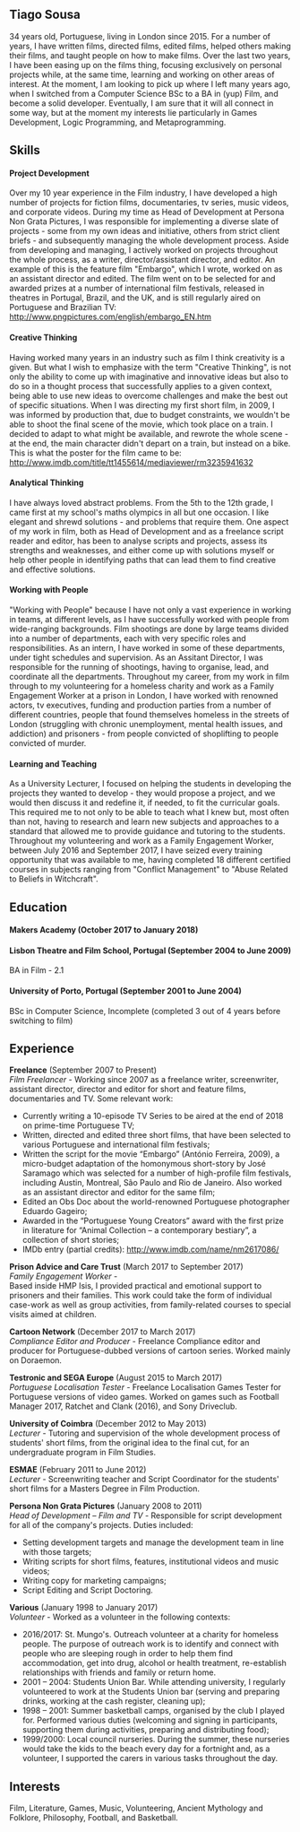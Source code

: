 ## Tiago Sousa

34 years old, Portuguese, living in London since 2015.
For a number of years, I have written films, directed films, edited films, helped others making their films, and taught people on how to make films.
Over the last two years, I have been easing up on the films thing, focusing exclusively on personal projects while, at the same time, learning and working on other areas of interest.
At the moment, I am looking to pick up where I left many years ago, when I switched from a Computer Science BSc to a BA in (yup) Film, and become a solid developer. Eventually, I am sure that it will all connect in some way, but at the moment my interests lie particularly in Games Development, Logic Programming, and Metaprogramming.

## Skills

#### Project Development

Over my 10 year experience in the Film industry, I have developed a high number of projects for fiction films, documentaries, tv series, music videos, and corporate videos.
During my time as Head of Development at Persona Non Grata Pictures, I was responsible for implementing a diverse slate of projects - some from my own ideas and initiative, others from strict client briefs - and subsequently managing the whole development process.
Aside from developing and managing, I actively worked on projects throughout the whole process, as a writer, director/assistant director, and editor. An example of this is the feature film "Embargo", which I wrote, worked on as an assistant director and edited. The film went on to be selected for and awarded prizes at a number of international film festivals, released in theatres in Portugal, Brazil, and the UK, and is still regularly aired on Portuguese and Brazilian TV: 
http://www.pngpictures.com/english/embargo_EN.htm

#### Creative Thinking

Having worked many years in an industry such as film I think creativity is a given. But what I wish to emphasize with the term "Creative Thinking", is not only the ability to come up with imaginative and innovative ideas but also to do so in a thought process that successfully applies to a given context, being able to use new ideas to overcome challenges and make the best out of specific situations.
When I was directing my first short film, in 2009, I was informed by production that, due to budget constraints, we wouldn't be able to shoot the final scene of the movie, which took place on a train. I decided to adapt to what might be available, and rewrote the whole scene - at the end, the main character didn't depart on a train, but instead on a bike. This is what the poster for the film came to be: http://www.imdb.com/title/tt1455614/mediaviewer/rm3235941632

#### Analytical Thinking

I have always loved abstract problems. From the 5th to the 12th grade, I came first at my school's maths olympics in all but one occasion. I like elegant and shrewd solutions - and problems that require them.
One aspect of my work in film, both as Head of Development and as a freelance script reader and editor, has been to analyse scripts and projects, assess its strengths and weaknesses, and either come up with solutions myself or help other people in identifying paths that can lead them to find creative and effective solutions.

#### Working with People

"Working with People" because I have not only a vast experience in working in teams, at different levels, as I have successfully worked with people from wide-ranging backgrounds.
Film shootings are done by large teams divided into a number of departments, each with very specific roles and responsibilities. As an intern, I have worked in some of these departments, under tight schedules and supervision. As an Assitant Director, I was responsible for the running of shootings, having to organise, lead, and coordinate all the departments.
Throughout my career, from my work in film through to my volunteering for a homeless charity and work as a Family Engagement Worker at a prison in London, I have worked with renowned actors, tv executives, funding and production parties from a number of different countries, people that found themselves homeless in the streets of London (struggling with chronic unemployment, mental health issues, and addiction) and prisoners - from people convicted of shoplifting to people convicted of murder.

#### Learning and Teaching

As a University Lecturer, I focused on helping the students in developing the projects they wanted to develop - they would propose a project, and we would then discuss it and redefine it, if needed, to fit the curricular goals. This required me to not only to be able to teach what I knew but, most often than not, having to research and learn new subjects and approaches to a standard that allowed me to provide guidance and tutoring to the students.
Throughout my volunteering and work as a Family Engagement Worker, between July 2016 and September 2017, I have seized every training opportunity that was available to me, having completed 18 different certified courses in subjects ranging from "Conflict Management" to "Abuse Related to Beliefs in Witchcraft".

## Education

#### Makers Academy (October 2017 to January 2018)

#### Lisbon Theatre and Film School, Portugal (September 2004 to June 2009)

BA in Film - 2.1

#### University of Porto, Portugal (September 2001 to June 2004)

BSc in Computer Science, Incomplete (completed 3 out of 4 years before switching to film)

## Experience

**Freelance** (September 2007 to Present)    
*Film Freelancer* - 
Working since 2007 as a freelance writer, screenwriter, assistant director, director and editor for short and feature films, documentaries and TV. Some relevant work:
- Currently writing a 10-episode TV Series to be aired at the end of 2018 on prime-time Portuguese TV;
- Written, directed and edited three short films, that have been selected to various Portuguese and international film festivals;
- Written the script for the movie “Embargo” (António Ferreira, 2009), a micro-budget adaptation of the homonymous short-story by José Saramago which was selected for a number of high-profile film festivals, including Austin, Montreal, São Paulo and Rio de Janeiro. Also worked as an assistant director and editor for the same film;
- Edited an Obs Doc about the world-renowned Portuguese photographer Eduardo Gageiro;
- Awarded in the “Portuguese Young Creators” award with the first prize in literature for “Animal Collection – a contemporary bestiary”, a collection of short stories;
- IMDb entry (partial credits): http://www.imdb.com/name/nm2617086/

**Prison Advice and Care Trust** (March 2017 to September 2017)    
*Family Engagement Worker* -   
Based inside HMP Isis, I provided practical and emotional support to prisoners and their families. This work could take the form of individual case-work as well as group activities, from family-related courses to special visits aimed at children.

**Cartoon Network** (December 2017 to March 2017)    
*Compliance Editor and Producer* - 
Freelance Compliance editor and producer for Portuguese-dubbed versions of cartoon series. Worked mainly on Doraemon.

**Testronic and SEGA Europe** (August 2015 to March 2017)    
*Portuguese Localisation Tester* - 
Freelance Localisation Games Tester for Portuguese versions of video games. Worked on games such as Football Manager 2017, Ratchet and Clank (2016), and Sony Driveclub.

**University of Coimbra** (December 2012 to May 2013)    
*Lecturer* - 
Tutoring and supervision of the whole development process of students' short films, from the original idea to the final cut, for an undergraduate program in Film Studies.

**ESMAE** (February 2011 to June 2012)    
*Lecturer* - 
Screenwriting teacher and Script Coordinator for the students' short films for a Masters Degree in Film Production.

**Persona Non Grata Pictures** (January 2008 to 2011)    
*Head of Development – Film and TV* - 
Responsible for script development for all of the company's projects. Duties included:
- Setting development targets and manage the development team in line with those targets;
- Writing scripts for short films, features, institutional videos and music videos;
- Writing copy for marketing campaigns;
- Script Editing and Script Doctoring.

**Various** (January 1998 to January 2017)    
*Volunteer* - 
Worked as a volunteer in the following contexts:
- 2016/2017: St. Mungo's. Outreach volunteer at a charity for homeless people. The purpose of outreach work is to identify and connect with people who are sleeping rough in order to help them find accommodation, get into drug, alcohol or health treatment, re-establish relationships with friends and family or return home. 
- 2001 – 2004: Students Union Bar. While attending university, I regularly volunteered to work at the Students Union bar (serving and preparing drinks, working at the cash register, cleaning up);
- 1998 – 2001: Summer basketball camps, organised by the club I played for. Performed various duties (welcoming and signing in participants, supporting them during activities, preparing and distributing food);
- 1999/2000: Local council nurseries. During the summer, these nurseries would take the kids to the beach every day for a fortnight and, as a volunteer, I supported the carers in various tasks throughout the day.

## Interests

Film, Literature, Games, Music, Volunteering, Ancient Mythology and Folklore, Philosophy, Football, and Basketball.





